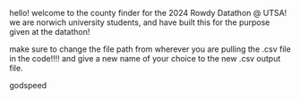 hello!
welcome to the county finder for the 2024 Rowdy Datathon @ UTSA!
we are norwich university students, and have built this for the purpose given at the datathon!

make sure to change the file path from wherever you are pulling the .csv file in the code!!!! and give a new name of your choice to the new .csv output file. 

godspeed
